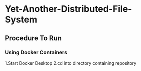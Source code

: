 # Yet-Another-Distributed-File-System

## Procedure To Run

### Using Docker Containers

1.Start Docker Desktop
2.cd into directory containing repository
